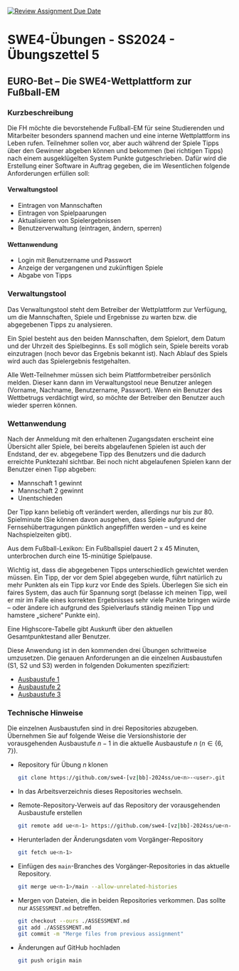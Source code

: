 [![Review Assignment Due Date](https://classroom.github.com/assets/deadline-readme-button-24ddc0f5d75046c5622901739e7c5dd533143b0c8e959d652212380cedb1ea36.svg)](https://classroom.github.com/a/CH4UH-14)
# **SWE4-Übungen - SS2024 - Übungszettel 5**

## **EURO-Bet – Die SWE4-Wettplattform zur Fußball-EM**

### Kurzbeschreibung

Die FH möchte die bevorstehende Fußball-EM für seine Studierenden und
Mitarbeiter besonders spannend machen und eine interne Wettplattform ins Leben
rufen. Teilnehmer sollen vor, aber auch während der Spiele Tipps über den
Gewinner abgeben können und bekommen (bei richtigen Tipps) nach einem
ausgeklügelten System Punkte gutgeschrieben. Dafür wird die Erstellung einer
Software in Auftrag gegeben, die im Wesentlichen folgende Anforderungen erfüllen
soll:

#### Verwaltungstool

* Eintragen von Mannschaften
* Eintragen von Spielpaarungen
* Aktualisieren von Spielergebnissen
* Benutzerverwaltung (eintragen, ändern, sperren)

#### Wettanwendung

* Login mit Benutzername und Passwort
* Anzeige der vergangenen und zukünftigen Spiele
* Abgabe von Tipps

### Verwaltungstool

Das Verwaltungstool steht dem Betreiber der Wettplattform zur Verfügung, um die
Mannschaften, Spiele und Ergebnisse zu warten bzw. die abgegebenen Tipps zu
analysieren.

Ein Spiel besteht aus den beiden Mannschaften, dem Spielort, dem Datum und der
Uhrzeit des Spielbeginns. Es soll möglich sein, Spiele bereits vorab einzutragen
(noch bevor das Ergebnis bekannt ist). Nach Ablauf des Spiels wird auch das
Spielergebnis festgehalten.

Alle Wett-Teilnehmer müssen sich beim Plattformbetreiber persönlich melden.
Dieser kann dann im Verwaltungstool neue Benutzer anlegen (Vorname, Nachname,
Benutzername, Passwort). Wenn ein Benutzer des Wettbetrugs verdächtigt wird, so
möchte der Betreiber den Benutzer auch wieder sperren können.

### Wettanwendung

Nach der Anmeldung mit den erhaltenen Zugangsdaten erscheint eine Übersicht
aller Spiele, bei bereits abgelaufenen Spielen ist auch der Endstand, der ev.
abgegebene Tipp des Benutzers und die dadurch erreichte Punktezahl sichtbar. Bei
noch nicht abgelaufenen Spielen kann der Benutzer einen Tipp abgeben:

*	Mannschaft 1 gewinnt 
*	Mannschaft 2 gewinnt 
*	Unentschieden

Der Tipp kann beliebig oft verändert werden, allerdings nur bis zur 80.
Spielminute (Sie können davon ausgehen, dass Spiele aufgrund der
Fernsehübertragungen pünktlich angepfiffen werden – und es keine Nachspielzeiten
gibt).

Aus dem Fußball-Lexikon: Ein Fußballspiel dauert 2 x 45 Minuten, unterbrochen
durch eine 15-minütige Spielpause.

Wichtig ist, dass die abgegebenen Tipps unterschiedlich gewichtet werden müssen.
Ein Tipp, der vor dem Spiel abgegeben wurde, führt natürlich zu mehr Punkten als
ein Tipp kurz vor Ende des Spiels. Überlegen Sie sich ein faires System, das
auch für Spannung sorgt (belasse ich meinen Tipp, weil er mir im Falle eines
korrekten Ergebnisses sehr viele Punkte bringen würde – oder ändere ich aufgrund
des Spielverlaufs ständig meinen Tipp und hamstere „sichere“ Punkte ein).

Eine Highscore-Tabelle gibt Auskunft über den aktuellen Gesamtpunktestand aller
Benutzer.

Diese Anwendung ist in den kommenden drei Übungen schrittweise umzusetzen. Die
genauen Anforderungen an die einzelnen Ausbaustufen (S1, S2 und S3) werden in
folgenden Dokumenten spezifiziert:

* [Ausbaustufe 1](README-S1.md)
* [Ausbaustufe 2](README-S2.md)
* [Ausbaustufe 3](README-S3.md)

### Technische Hinweise

Die einzelnen Ausbaustufen sind in drei Repositories abzugeben. Übernehmen Sie
auf folgende Weise die Versionshistorie der vorausgehenden Ausbaustufe $n-1$ in
die aktuelle Ausbaustufe $n$ ($n \in \{6, 7\}$).

* Repository für Übung $n$ klonen
  ```sh
  git clone https://github.com/swe4-[vz|bb]-2024ss/ue<n>-<user>.git
  ```

* In das Arbeitsverzeichnis dieses Repositories wechseln.
  
* Remote-Repository-Verweis auf das Repository der vorausgehenden Ausbaustufe
  erstellen
  ```sh
  git remote add ue<n-1> https://github.com/swe4-[vz|bb]-2024ss/ue<n-1>-<user>.git
  ```

* Herunterladen der Änderungsdaten vom Vorgänger-Repository
  ```sh
  git fetch ue<n-1>
  ```
  
* Einfügen des `main`-Branches des Vorgänger-Repositories in das aktuelle
  Repository.
  ```sh
  git merge ue<n-1>/main --allow-unrelated-histories
  ```

* Mergen von Dateien, die in beiden Repositories verkommen. Das sollte nur
  `ASSESSMENT.md` betreffen.
  ```sh
  git checkout --ours ./ASSESSMENT.md
  git add ./ASSESSMENT.md
  git commit -m "Merge files from previous assignment"
  ```

* Änderungen auf GitHub hochladen
  ```sh
  git push origin main
  ```

